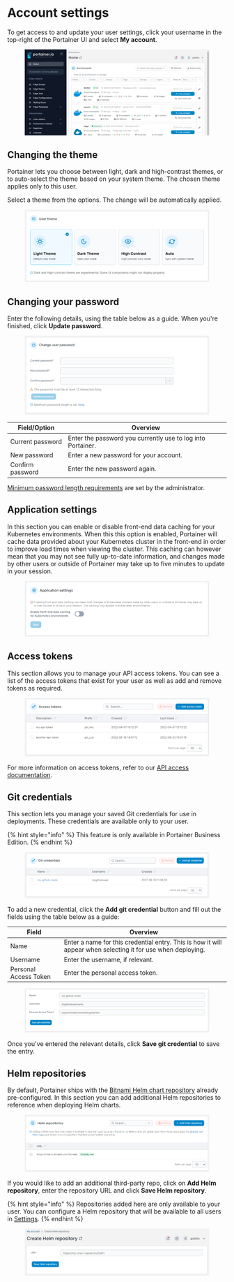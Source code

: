# Account settings

To get access to and update your user settings, click your username in the top-right of the Portainer UI and select **My account**.

<figure><img src="../.gitbook/assets/2.20-api-access-myaccount.gif" alt=""><figcaption></figcaption></figure>

## Changing the theme

Portainer lets you choose between light, dark and high-contrast themes, or to auto-select the theme based on your system theme. The chosen theme applies only to this user.

Select a theme from the options. The change will be automatically applied.

<figure><img src="../.gitbook/assets/2.15-accountsettings-theme.png" alt=""><figcaption></figcaption></figure>

## Changing your password

Enter the following details, using the table below as a guide. When you're finished, click **Update password**.

<figure><img src="../.gitbook/assets/2.15-accountsettings-changepw.png" alt=""><figcaption></figcaption></figure>

| Field/Option     | Overview                                                    |
| ---------------- | ----------------------------------------------------------- |
| Current password | Enter the password you currently use to log into Portainer. |
| New password     | Enter a new password for your account.                      |
| Confirm password | Enter the new password again.                               |

[Minimum password length requirements](../administering-portainer/settings/authentication/) are set by the administrator.

## Application settings

In this section you can enable or disable front-end data caching for your Kubernetes environments. When this this option is enabled, Portainer will cache data provided about your Kubernetes cluster in the front-end in order to improve load times when viewing the cluster. This caching can however mean that you may not see fully up-to-date information, and changes made by other users or outside of Portainer may take up to five minutes to update in your session.

<figure><img src="../.gitbook/assets/2.20-account-application.png" alt=""><figcaption></figcaption></figure>

## Access tokens

This section allows you to manage your API access tokens. You can see a list of the access tokens that exist for your user as well as add and remove tokens as required.

<figure><img src="../.gitbook/assets/2.15-accountsettings-apitokens.png" alt=""><figcaption></figcaption></figure>

For more information on access tokens, refer to our [API access documentation](../api/access.md#creating-an-access-token).

## Git credentials

This section lets you manage your saved Git credentials for use in deployments. These credentials are available only to your user.

{% hint style="info" %}
This feature is only available in Portainer Business Edition.
{% endhint %}

<figure><img src="../.gitbook/assets/2.16-account-gitcreds.png" alt=""><figcaption></figcaption></figure>

To add a new credential, click the **Add git credential** button and fill out the fields using the table below as a guide:

| Field                 | Overview                                                                                                     |
| --------------------- | ------------------------------------------------------------------------------------------------------------ |
| Name                  | Enter a name for this credential entry. This is how it will appear when selecting it for use when deploying. |
| Username              | Enter the username, if relevant.                                                                             |
| Personal Access Token | Enter the personal access token.                                                                             |

<figure><img src="../.gitbook/assets/2.16-account-gitcreds-add.png" alt=""><figcaption></figcaption></figure>

Once you've entered the relevant details, click **Save git credential** to save the entry.

## Helm repositories

By default, Portainer ships with the [Bitnami Helm chart repository](https://bitnami.com/stacks/helm) already pre-configured. In this section you can add additional Helm repositories to reference when deploying Helm charts.

<figure><img src="../.gitbook/assets/2.20-account-helmrepos.png" alt=""><figcaption></figcaption></figure>

If you would like to add an additional third-party repo, click on **Add Helm repository**, enter the repository URL and click **Save Helm repository**.

{% hint style="info" %}
Repositories added here are only available to your user. You can configure a Helm repository that will be available to all users in [Settings](../administering-portainer/settings/general.md#helm-repository).
{% endhint %}

<figure><img src="../.gitbook/assets/2.20-account-helmrepos-add.png" alt=""><figcaption></figcaption></figure>
